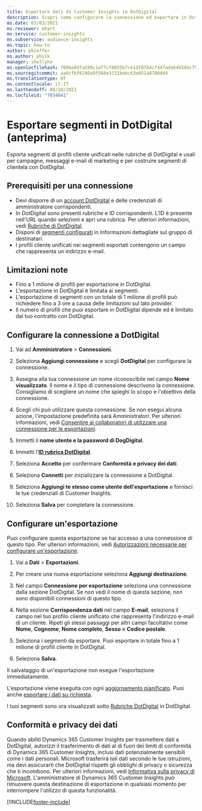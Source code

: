 ```yaml
---
title: Esportare dati di Customer Insights in DotDigital
description: Scopri come configurare la connessione ed esportare in DotDigital.
ms.date: 03/03/2021
ms.reviewer: mhart
ms.service: customer-insights
ms.subservice: audience-insights
ms.topic: how-to
author: pkieffer
ms.author: philk
manager: shellyha
ms.openlocfilehash: f09be0dfa599c1ef7cf0055b7ce1df8784cf447ada64b56bc7543c214f9a5b99
ms.sourcegitcommit: aa0cfbf6240a9f560e3131bdec63e051a8786dd4
ms.translationtype: HT
ms.contentlocale: it-IT
ms.lasthandoff: 08/10/2021
ms.locfileid: "7034641"
---
```

# <a name="export-segments-to-dotdigital-preview"></a>Esportare segmenti in DotDigital (anteprima)

Esporta segmenti di profili cliente unificati nelle rubriche di DotDigital e usali per campagne, messaggi e-mail di marketing e per costruire segmenti di clientela con DotDigital. 

## <a name="prerequisites-for-a-connection"></a>Prerequisiti per una connessione

-   Devi disporre di un [account DotDigital](https://dotdigital.com/) e delle credenziali di amministratore corrispondenti.
-   In DotDigital sono presenti rubriche e ID corrispondenti. L'ID è presente nell'URL quando selezioni e apri una rubrica. Per ulteriori informazioni, vedi [Rubriche di DotDigital](https://support.dotdigital.com/hc/articles/212211968-Creating-an-address-book).
-   Disponi di [segmenti configurati](segments.md) in Informazioni dettagliate sul gruppo di destinatari.
-   I profili cliente unificati nei segmenti esportati contengono un campo che rappresenta un indirizzo e-mail.

## <a name="known-limitations"></a>Limitazioni note

- Fino a 1 milione di profili per esportazione in DotDigital.
- L'esportazione in DotDigital è limitata ai segmenti.
- L'esportazione di segmenti con un totale di 1 milione di profili può richiedere fino a 3 ore a causa delle limitazioni sul lato provider. 
- Il numero di profili che puoi esportare in DotDigital dipende ed è limitato dal tuo contratto con DotDigital.

## <a name="set-up-connection-to-dotdigital"></a>Configurare la connessione a DotDigital

1. Vai ad **Amministratore** > **Connessioni**.

1. Seleziona **Aggiungi connessione** e scegli **DotDigital** per configurare la connessione.

1. Assegna alla tua connessione un nome riconoscibile nel campo **Nome visualizzato**. Il nome e il tipo di connessione descrivono la connessione. Consigliamo di scegliere un nome che spieghi lo scopo e l'obiettivo della connessione.

1. Scegli chi può utilizzare questa connessione. Se non esegui alcuna azione, l'impostazione predefinita sarà Amministratori. Per ulteriori informazioni, vedi [Consentire ai collaboratori di utilizzare una connessione per le esportazioni](connections.md#allow-contributors-to-use-a-connection-for-exports).

1. Immetti il **nome utente e la password di DogDigital**.

1. Immetti l'**[ID rubrica DotDigital](https://support.dotdigital.com/hc/articles/212211968-Creating-an-address-book)**.

1. Seleziona **Accetto** per confermare **Conformità e privacy dei dati**.

1. Seleziona **Connetti** per inizializzare la connessione a DotDigital.

1. Seleziona **Aggiungi te stesso come utente dell'esportazione** e fornisci le tue credenziali di Customer Insights.

1. Seleziona **Salva** per completare la connessione. 

## <a name="configure-an-export"></a>Configurare un'esportazione

Puoi configurare questa esportazione se hai accesso a una connessione di questo tipo. Per ulteriori informazioni, vedi [Autorizzazioni necessarie per configurare un'esportazione](export-destinations.md#set-up-a-new-export).

1. Vai a **Dati** > **Esportazioni**.

1. Per creare una nuova esportazione seleziona **Aggiungi destinazione**.

1. Nel campo **Connessione per esportazione** seleziona una connessione dalla sezione DotDigital. Se non vedi il nome di questa sezione, non sono disponibili connessioni di questo tipo.


1. Nella sezione **Corrispondenza dati** nel campo **E-mail**, seleziona il campo nel tuo profilo cliente unificato che rappresenta l'indirizzo e-mail di un cliente. Ripeti gli stessi passaggi per altri campi facoltativi come **Nome**, **Cognome**, **Nome completo**, **Sesso** e **Codice postale**.

1. Seleziona i segmenti da esportare. Puoi esportare in totale fino a 1 milione di profili cliente in DotDigital.

1. Seleziona **Salva**.

Il salvataggio di un'esportazione non esegue l'esportazione immediatamente.

L'esportazione viene eseguita con ogni [aggiornamento pianificato](system.md#schedule-tab). Puoi anche [esportare i dati su richiesta](export-destinations.md#run-exports-on-demand). 
 
I tuoi segmenti sono ora visualizzati sotto [Rubriche DotDigital](https://support.dotdigital.com/hc/articles/212211968-Creating-an-address-book) in DotDigital.


## <a name="data-privacy-and-compliance"></a>Conformità e privacy dei dati

Quando abiliti Dynamics 365 Customer Insights per trasmettere dati a DotDigital, autorizzi il trasferimento di dati al di fuori dei limiti di conformità di Dynamics 365 Customer Insights, inclusi dati potenzialmente sensibili come i dati personali. Microsoft trasferirà tali dati secondo le tue istruzioni, ma devi assicurarti che DotDigital rispetti gli obblighi di privacy o sicurezza che ti incombono. Per ulteriori informazioni, vedi [Informativa sulla privacy di Microsoft](https://go.microsoft.com/fwlink/?linkid=396732).
L'amministratore di Dynamics 365 Customer Insights può rimuovere questa destinazione di esportazione in qualsiasi momento per interrompere l'utilizzo di questa funzionalità.


[!INCLUDE[footer-include](../includes/footer-banner.md)]
